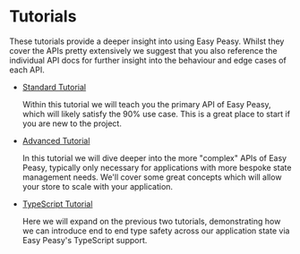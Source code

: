 # Tutorials

These tutorials provide a deeper insight into using Easy Peasy. Whilst they cover the APIs pretty extensively we suggest that you also reference the individual API docs for further insight into the behaviour and edge cases of each API.

- [Standard Tutorial](/docs/tutorials/standard.html)

  Within this tutorial we will teach you the primary API of Easy Peasy, which will likely satisfy the 90% use case. This is a great place to start if you are new to the project.

- [Advanced Tutorial](/docs/tutorials/advanced.html)

  In this tutorial we will dive deeper into the more "complex" APIs of Easy Peasy, typically only necessary for applications with more bespoke state management needs. We'll cover some great concepts which will allow your store to scale with your application.

- [TypeScript Tutorial](/docs/tutorial/typescript.html)

  Here we will expand on the previous two tutorials, demonstrating how we can introduce end to end type safety across our application state via Easy Peasy's TypeScript support.
